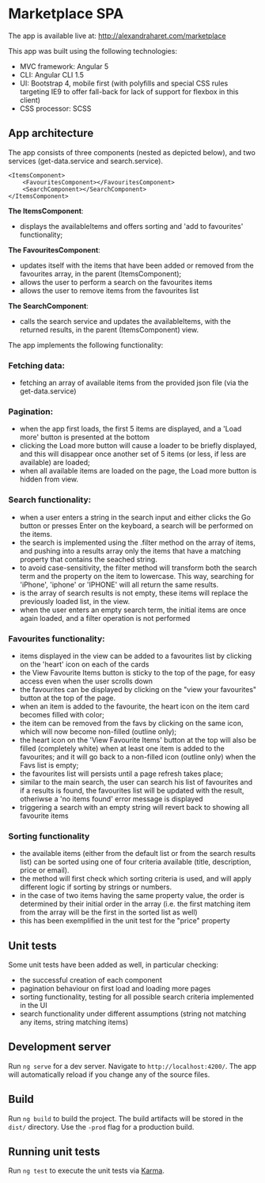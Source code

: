 # Marketplace SPA

The app is available live at: http://alexandraharet.com/marketplace

This app was built using the following technologies:
- MVC framework: Angular 5
- CLI: Angular CLI 1.5
- UI: Bootstrap 4, mobile first (with polyfills and special CSS rules targeting IE9 to offer fall-back for lack of support for flexbox in this client)
- CSS processor: SCSS

## App architecture
The app consists of three components (nested as depicted below), and two services (get-data.service and search.service).

```
<ItemsComponent>
    <FavouritesComponent></FavouritesComponent>
    <SearchComponent></SearchComponent>
</ItemsComponent>
```

**The ItemsComponent**:
- displays the availableItems and offers sorting and 'add to favourites' functionality;


**The FavouritesComponent**:
- updates itself with the items that have been added or removed from the favourites array, in the parent (ItemsComponent);
- allows the user to perform a search on the favourites items
- allows the user to remove items from the favourites list


**The SearchComponent**:
- calls the search service and updates the availableItems, with the returned results, in the parent (ItemsComponent) view.

The app implements the following functionality:

### Fetching data:
- fetching an array of available items from the provided json file (via the get-data.service)

### Pagination:
- when the app first loads, the first 5 items are displayed, and a 'Load more' button is presented at the bottom
- clicking the Load more button will cause a loader to be briefly displayed, and this will disappear once another set of 5 items (or less, if less are available) are loaded;
- when all available items are loaded on the page, the Load more button is hidden from view.

### Search functionality:
- when a user enters a string in the search input and either clicks the Go button or presses Enter on the keyboard, a search will be performed on the items.
- the search is implemented using the .filter method on the array of items, and pushing into a results array only the items that have a matching property that contains the seached string.
- to avoid case-sensitivity, the filter method will transform both the search term and the property on the item to lowercase. This way, searching for 'iPhone', 'iphone' or 'IPHONE' will all return the same results.
- is the array of search results is not empty, these items will replace the previously loaded list, in the view.
- when the user enters an empty search term, the initial items are once again loaded, and a filter operation is not performed

### Favourites functionality:
- items displayed in the view can be added to a favourites list by clicking on the 'heart' icon on each of the cards
- the View Favourite Items button is sticky to the top of the page, for easy access even when the user scrolls down
- the favourites can be displayed by clicking on the "view your favourites" button at the top of the page.
- when an item is added to the favourite, the heart icon on the item card becomes filled with color;
- the item can be removed from the favs by clicking on the same icon, which will now become non-filled (outline only);
- the heart icon on the 'View Favourite Items' button at the top will also be filled (completely white) when at least one item is added to the favourites; and it will go back to a non-filled icon (outline only) when the Favs list is empty;
- the favourites list will persists until a page refresh takes place;
- similar to the main search, the user can search his list of favourites and if a results is found, the favourites list will be updated with the result, otheriwse a 'no items found' error message is displayed
- triggering a search with an empty string will revert back to showing all favourite items

### Sorting functionality
- the available items (either from the default list or from the search results list) can be sorted using one of four criteria available (title, description, price or email).
- the method will first check which sorting criteria is used, and will apply different logic if sorting by strings or numbers.
- in the case of two items having the same property value, the order is determined by their initial order in the array (i.e. the first matching item from the array will be the first in the sorted list as well)
- this has been exemplified in the unit test for the "price" property

## Unit tests

Some unit tests have been added as well, in particular checking:
- the successful creation of each component
- pagination behaviour on first load and loading more pages
- sorting functionality, testing for all possible search criteria implemented in the UI
- search functionality under different assumptions (string not matching any items, string matching items)


## Development server

Run `ng serve` for a dev server. Navigate to `http://localhost:4200/`. The app will automatically reload if you change any of the source files.

## Build

Run `ng build` to build the project. The build artifacts will be stored in the `dist/` directory. Use the `-prod` flag for a production build.

## Running unit tests

Run `ng test` to execute the unit tests via [Karma](https://karma-runner.github.io).
